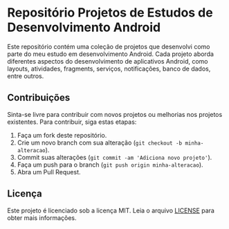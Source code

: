 # Repositório Projetos de Estudos de Desenvolvimento Android

Este repositório contém uma coleção de projetos que desenvolvi como parte do meu estudo em desenvolvimento Android. Cada projeto aborda diferentes aspectos do desenvolvimento de aplicativos Android, como layouts, atividades, fragments, serviços, notificações, banco de dados, entre outros.

## Contribuições

Sinta-se livre para contribuir com novos projetos ou melhorias nos projetos existentes. Para contribuir, siga estas etapas:

1. Faça um fork deste repositório.
2. Crie um novo branch com sua alteração (`git checkout -b minha-alteracao`).
3. Commit suas alterações (`git commit -am 'Adiciona novo projeto'`).
4. Faça um push para o branch (`git push origin minha-alteracao`).
5. Abra um Pull Request.

## Licença

Este projeto é licenciado sob a licença MIT. Leia o arquivo [LICENSE](LICENSE) para obter mais informações.
